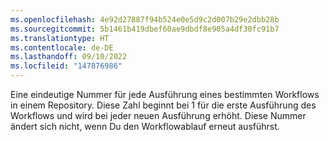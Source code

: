```yaml
---
ms.openlocfilehash: 4e92d27887f94b524e0e5d9c2d007b29e2dbb28b
ms.sourcegitcommit: 5b1461b419dbef60ae9dbdf8e905a4df30fc91b7
ms.translationtype: HT
ms.contentlocale: de-DE
ms.lasthandoff: 09/10/2022
ms.locfileid: "147876986"
---
```

Eine eindeutige Nummer für jede Ausführung eines bestimmten Workflows in einem Repository. Diese Zahl beginnt bei 1 für die erste Ausführung des Workflows und wird bei jeder neuen Ausführung erhöht. Diese Nummer ändert sich nicht, wenn Du den Workflowablauf erneut ausführst.
